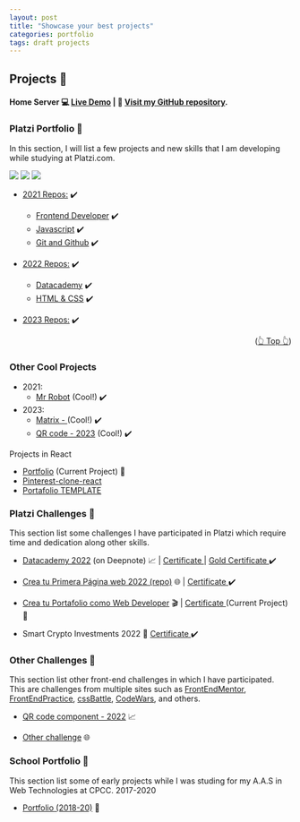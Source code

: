 ```yaml
---
layout: post
title: "Showcase your best projects"
categories: portfolio
tags: draft projects
---
```


<!-- THE PROJECTS -->

## Projects 🚀

<!-- ### Most Recent Projects 💥💥 -->

#### Home Server 💻 [Live Demo](https://pi.jpdiaz.dev) | :link: [Visit my GitHub repository](https://github.com/JuanPabloDiaz/SelfHosting-PiServer).

<!-- Platzi -->

### Platzi Portfolio 💼

In this section, I will list a few projects and new skills that I am developing while studying at Platzi.com.

<!-- REPOS THAT I NEED TO FIX -->

![](https://img.shields.io/badge/Platzi_Repos-121f3d?style=for-the-badge&logo=Platzi&logoColor=98CA3F)
[![](https://img.shields.io/badge/2021-222?style=for-the-badge)](https://github.com/JuanPabloDiaz/platzi/tree/main/2021)
[![](https://img.shields.io/badge/2022-222?style=for-the-badge)](https://github.com/JuanPabloDiaz/platzi/tree/main/2022)

- [2021 Repos:](https://github.com/JuanPabloDiaz/platzi/tree/main/2021) ✔️
  - [Frontend Developer](https://github.com/JuanPabloDiaz/platzi/tree/main/2021/frontendDeveloper) ✔️
  - [Javascript](https://github.com/JuanPabloDiaz/platzi/tree/main/2021/jsBasico) ✔️
  - [Git and Github](https://github.com/JuanPabloDiaz/hyperblog) ✔️
- [2022 Repos:](https://github.com/JuanPabloDiaz/platzi/tree/main/2022) ✔️

  - [Datacademy](https://github.com/JuanPabloDiaz/platzi/tree/main/2022/datacademy) ✔️
  - [HTML & CSS](https://github.com/JuanPabloDiaz/platzi/tree/main/2022/definitivoHTMLyCSS) ✔️

- [2023 Repos:](https://github.com/JuanPabloDiaz/platzi/tree/main/2023) ✔️

<p align="right">(<a href="#top">👆 Top 👆</a>)</p>

### Other Cool Projects

- 2021:
  - [Mr Robot](https://juanpablodiaz.github.io/2021/mrRobot/) (Cool!) ✔️
- 2023:
  - [Matrix - ](https://juanpablodiaz.github.io/2023/matrix/) (Cool!) ✔️
  - [QR code - 2023](https://juanpablodiaz.github.io/2023/text2qr/) (Cool!) ✔️
      <!-- - [](https:///) -->
    <!-- Certificates of challenges -->

Projects in React

- [Portfolio](https://portfolio-react-template-juanpablodiaz.vercel.app/) (Current Project) 🚧
- [Pinterest-clone-react](https://pinterest-clone-react.vercel.app/)
- [Portafolio TEMPLATE](https://portfolio-react-youtube.vercel.app/)
  <!-- - [](https:///) -->

### Platzi Challenges 🎲

This section list some challenges I have participated in Platzi which require time and dedication along other skills.

- [Datacademy 2022](https://deepnote.com/workspace/juandiaz-7746519b-662c-4b7c-b97f-9577567b2970/project/Proyecto-Datacademy-b6457371-4e49-4f83-96ab-1232331cf711/%2FdataProyect%2Ftemplate_proyecto_datacademy.ipynb) (on Deepnote) 📈 | [Certificate ](https://platzi.com/p/DiazJuan/curso/2681-datacademy/diploma/detalle/) | [Gold Certificate ](https://platzi.com/p/DiazJuan/curso/3105-datacademy-proyecto-2022/diploma/detalle/) ✔️

- [Crea tu Primera Página web 2022 (repo)](https://github.com/JuanPabloDiaz/platzi/tree/main/2022/definitivoHTMLyCSS/web2022Challenges) 🌐 | [Certificate ](https://platzi.com/p/DiazJuan/curso/2940-primera-pagina-web-2022-diploma/diploma/detalle/) ✔️

- [Crea tu Portafolio como Web Developer](https://platzi.com/blog/portafolio-web-2022/) 🎬 | [Certificate ](#) (Current Project) 🚧

- Smart Crypto Investments 2022 📀 [Certificate ](https://platzi.com/p/DiazJuan/curso/2787-smart-crypto-investments/diploma/detalle/) ✔️

  <!-- - [](https:///) -->

  <!-- Certificates of challenges -->

### Other Challenges 🎪

This section list other front-end challenges in which I have participated. This are challenges from multiple sites such as [FrontEndMentor](http://frontendmentor.io/), [FrontEndPractice](https://www.frontendpractice.com/), [cssBattle](https://cssbattle.dev/), [CodeWars](https://www.codewars.com/), and others.

- [QR code component - 2022](https://github.com/JuanPabloDiaz/front-endMentor_challenges) 📈
- [Other challenge](#) 🌐

    <!-- SCHOOL PROJECTS -->

### School Portfolio 🏫

This section list some of early projects while I was studing for my A.A.S in Web Technologies at CPCC. 2017-2020

- [Portfolio (2018-20)](https://juanpablodiaz.github.io/) 🚧

<!-- LOS QUE TIENEN EL ✔️ ==> YA LOS REVISE & ESTA DECENTE -->
